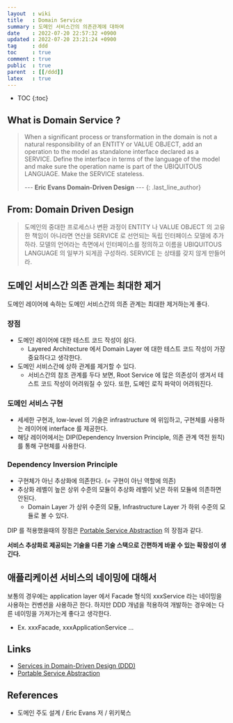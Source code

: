 ```yaml
---
layout  : wiki
title   : Domain Service
summary : 도메인 서비스간의 의존관계에 대하여
date    : 2022-07-20 22:57:32 +0900
updated : 2022-07-20 23:21:24 +0900
tag     : ddd
toc     : true
comment : true
public  : true
parent  : [[/ddd]]
latex   : true
---
```

* TOC
{:toc}

## What is Domain Service ?

> When a significant process or transformation in the domain is not a natural responsibility of an ENTITY or VALUE OBJECT, add an operation to the model as standalone interface declared as a SERVICE. Define the interface in terms of the language of the model and make sure the operation name is part of the UBIQUITOUS LANGUAGE. Make the SERVICE stateless.
> 
> --- __Eric Evans Domain-Driven Design__ --- 
{:  .last_line_author}

## From: Domain Driven Design

> 도메인의 중대한 프로세스나 변환 과정이 ENTITY 나 VALUE OBJECT 의 고유한 책임이 아니라면 연산을 SERVICE 로 선언되는 독립 인터페이스 모델에 추가하라. 모델의 언어라는 측면에서 인터페이스를 정의하고 이름을 UBIQUITOUS LANGUAGE 의 일부가 되게끔 구성하라. SERVICE 는 상태를 갖지 않게 만들어라.

## 도메인 서비스간 의존 관계는 최대한 제거

도메인 레이어에 속하는 도메인 서비스간의 의존 관계는 최대한 제거하는게 좋다.

### 장점

- 도메인 레이어에 대한 테스트 코드 작성이 쉽다.
  -  Layered Architecture 에서 Domain Layer 에 대한 테스트 코드 작성이 가장 중요하다고 생각한다.
- 도메인 서비스간에 상하 관계를 제거할 수 있다.
  - 서비스간의 참조 관계를 두다 보면, Root Service 에 많은 의존성이 생겨서 테스트 코드 작성이 어려워질 수 있다. 또한, 도메인 로직 파악이 어려워진다.

### 도메인 서비스 구현

- 세세한 구현과, low-level 의 기술은 infrastructure 에 위임하고, 구현체를 사용하는 레이어에 interface 를 제공한다.
- 해당 레이어에서는 DIP(Dependency Inversion Principle, 의존 관계 역전 원칙)를 통해 구현체를 사용한다.

### Dependency Inversion Principle

- 구현체가 아닌 추상화에 의존한다. (= 구현이 아닌 역할에 의존)
- 추상화 레벨이 높은 상위 수준의 모듈이 추상화 레벨이 낮은 하위 모듈에 의존하면 안된다.
  - Domain Layer 가 상위 수준의 모듈, Infrastructure Layer 가 하위 수준의 모듈로 볼 수 있다.
  
DIP 를 적용했을때의 장점은 [Portable Service Abstraction](https://baekjungho.github.io/wiki/spring/spring-psa/) 의 장점과 같다. 

__서비스 추상화로 제공되는 기술을 다른 기술 스택으로 간편하게 바꿀 수 있는 확장성이 생긴다.__

## 애플리케이션 서비스의 네이밍에 대해서

보통의 경우에는 application layer 에서 Facade 형식의 xxxService 라는 네이밍을 사용하는 컨벤션을 사용하곤 한다. 하지만 DDD 개념을 적용하여 개발하는 경우에는 다른 네이밍을 가져가는게 좋다고 생각한다.

- Ex. xxxFacade, xxxApplicationService ... 

## Links

- [Services in Domain-Driven Design (DDD)](http://gorodinski.com/blog/2012/04/14/services-in-domain-driven-design-ddd/)
- [Portable Service Abstraction](https://baekjungho.github.io/wiki/spring/spring-psa/)

## References

- 도메인 주도 설계 / Eric Evans 저 / 위키북스